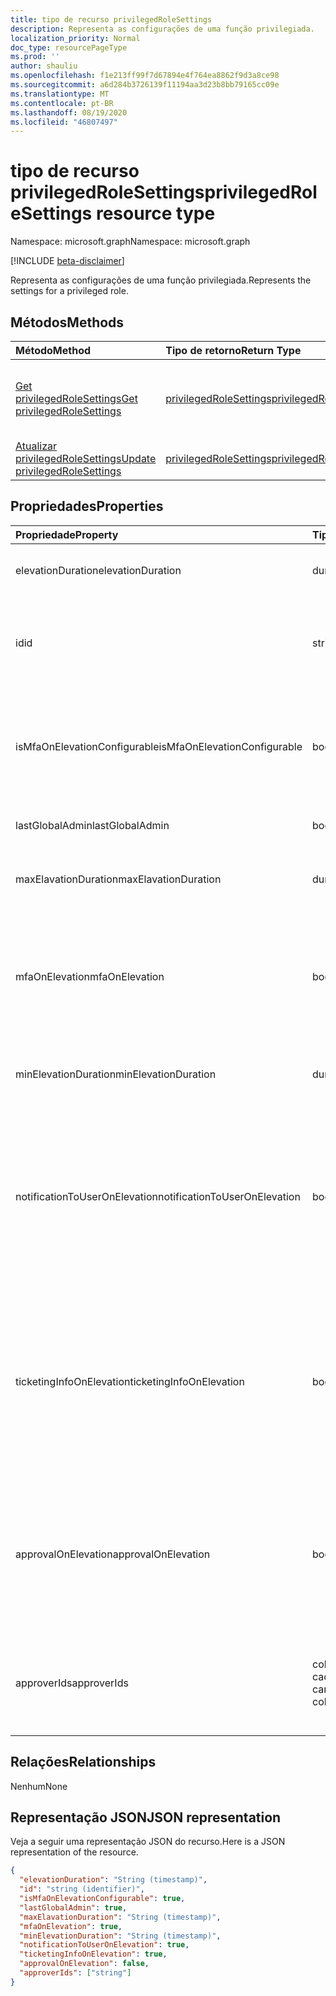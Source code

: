 ```yaml
---
title: tipo de recurso privilegedRoleSettings
description: Representa as configurações de uma função privilegiada.
localization_priority: Normal
doc_type: resourcePageType
ms.prod: ''
author: shauliu
ms.openlocfilehash: f1e213ff99f7d67894e4f764ea8862f9d3a8ce98
ms.sourcegitcommit: a6d284b3726139f11194aa3d23b8bb79165cc09e
ms.translationtype: MT
ms.contentlocale: pt-BR
ms.lasthandoff: 08/19/2020
ms.locfileid: "46807497"
---
```

# <a name="privilegedrolesettings-resource-type"></a><span data-ttu-id="07aca-103">tipo de recurso privilegedRoleSettings</span><span class="sxs-lookup"><span data-stu-id="07aca-103">privilegedRoleSettings resource type</span></span>

<span data-ttu-id="07aca-104">Namespace: microsoft.graph</span><span class="sxs-lookup"><span data-stu-id="07aca-104">Namespace: microsoft.graph</span></span>

[!INCLUDE [beta-disclaimer](../../includes/beta-disclaimer.md)]

<span data-ttu-id="07aca-105">Representa as configurações de uma função privilegiada.</span><span class="sxs-lookup"><span data-stu-id="07aca-105">Represents the settings for a privileged role.</span></span>


## <a name="methods"></a><span data-ttu-id="07aca-106">Métodos</span><span class="sxs-lookup"><span data-stu-id="07aca-106">Methods</span></span>

| <span data-ttu-id="07aca-107">Método</span><span class="sxs-lookup"><span data-stu-id="07aca-107">Method</span></span>           | <span data-ttu-id="07aca-108">Tipo de retorno</span><span class="sxs-lookup"><span data-stu-id="07aca-108">Return Type</span></span>    |<span data-ttu-id="07aca-109">Descrição</span><span class="sxs-lookup"><span data-stu-id="07aca-109">Description</span></span>|
|:---------------|:--------|:----------|
|[<span data-ttu-id="07aca-110">Get privilegedRoleSettings</span><span class="sxs-lookup"><span data-stu-id="07aca-110">Get privilegedRoleSettings</span></span>](../api/privilegedrolesettings-get.md) | [<span data-ttu-id="07aca-111">privilegedRoleSettings</span><span class="sxs-lookup"><span data-stu-id="07aca-111">privilegedRoleSettings</span></span>](privilegedrolesettings.md) |<span data-ttu-id="07aca-112">Leia as propriedades e os relacionamentos do objeto privilegedRoleSettings.</span><span class="sxs-lookup"><span data-stu-id="07aca-112">Read properties and relationships of privilegedRoleSettings object.</span></span>|
|[<span data-ttu-id="07aca-113">Atualizar privilegedRoleSettings</span><span class="sxs-lookup"><span data-stu-id="07aca-113">Update privilegedRoleSettings</span></span>](../api/privilegedrolesettings-update.md) | [<span data-ttu-id="07aca-114">privilegedRoleSettings</span><span class="sxs-lookup"><span data-stu-id="07aca-114">privilegedRoleSettings</span></span>](privilegedrolesettings.md) |<span data-ttu-id="07aca-115">Atualize o objeto privilegedRoleSettings.</span><span class="sxs-lookup"><span data-stu-id="07aca-115">Update privilegedRoleSettings object.</span></span>|
## <a name="properties"></a><span data-ttu-id="07aca-116">Propriedades</span><span class="sxs-lookup"><span data-stu-id="07aca-116">Properties</span></span>
| <span data-ttu-id="07aca-117">Propriedade</span><span class="sxs-lookup"><span data-stu-id="07aca-117">Property</span></span>     | <span data-ttu-id="07aca-118">Tipo</span><span class="sxs-lookup"><span data-stu-id="07aca-118">Type</span></span>   |<span data-ttu-id="07aca-119">Descrição</span><span class="sxs-lookup"><span data-stu-id="07aca-119">Description</span></span>|
|:---------------|:--------|:----------|
|<span data-ttu-id="07aca-120">elevationDuration</span><span class="sxs-lookup"><span data-stu-id="07aca-120">elevationDuration</span></span>|<span data-ttu-id="07aca-121">duration</span><span class="sxs-lookup"><span data-stu-id="07aca-121">duration</span></span>|<span data-ttu-id="07aca-122">A duração quando a função é ativada.</span><span class="sxs-lookup"><span data-stu-id="07aca-122">The duration when the role is activated.</span></span>|
|<span data-ttu-id="07aca-123">id</span><span class="sxs-lookup"><span data-stu-id="07aca-123">id</span></span>|<span data-ttu-id="07aca-124">string</span><span class="sxs-lookup"><span data-stu-id="07aca-124">string</span></span>| <span data-ttu-id="07aca-125">O identificador exclusivo das configurações de função.</span><span class="sxs-lookup"><span data-stu-id="07aca-125">The unique identifier for the role settings.</span></span> <span data-ttu-id="07aca-126">Somente leitura.</span><span class="sxs-lookup"><span data-stu-id="07aca-126">Read-only.</span></span>|
|<span data-ttu-id="07aca-127">isMfaOnElevationConfigurable</span><span class="sxs-lookup"><span data-stu-id="07aca-127">isMfaOnElevationConfigurable</span></span>|<span data-ttu-id="07aca-128">booliano</span><span class="sxs-lookup"><span data-stu-id="07aca-128">boolean</span></span>|<span data-ttu-id="07aca-129">**true** se mfaOnElevation é configurável.</span><span class="sxs-lookup"><span data-stu-id="07aca-129">**true** if mfaOnElevation is configurable.</span></span> <span data-ttu-id="07aca-130">**false** se mfaOnElevation não é configurável.</span><span class="sxs-lookup"><span data-stu-id="07aca-130">**false** if mfaOnElevation is not configurable.</span></span>|
|<span data-ttu-id="07aca-131">lastGlobalAdmin</span><span class="sxs-lookup"><span data-stu-id="07aca-131">lastGlobalAdmin</span></span>|<span data-ttu-id="07aca-132">booliano</span><span class="sxs-lookup"><span data-stu-id="07aca-132">boolean</span></span>|<span data-ttu-id="07aca-133">Somente para uso interno.</span><span class="sxs-lookup"><span data-stu-id="07aca-133">Internal used only.</span></span>|
|<span data-ttu-id="07aca-134">maxElavationDuration</span><span class="sxs-lookup"><span data-stu-id="07aca-134">maxElavationDuration</span></span>|<span data-ttu-id="07aca-135">duration</span><span class="sxs-lookup"><span data-stu-id="07aca-135">duration</span></span>|<span data-ttu-id="07aca-136">Duração máxima da função ativada.</span><span class="sxs-lookup"><span data-stu-id="07aca-136">Maximal duration for the activated role.</span></span>|
|<span data-ttu-id="07aca-137">mfaOnElevation</span><span class="sxs-lookup"><span data-stu-id="07aca-137">mfaOnElevation</span></span>|<span data-ttu-id="07aca-138">booliano</span><span class="sxs-lookup"><span data-stu-id="07aca-138">boolean</span></span>|<span data-ttu-id="07aca-139">**true** se a MFA é necessária para ativar a função.</span><span class="sxs-lookup"><span data-stu-id="07aca-139">**true** if MFA is required to activate the role.</span></span> <span data-ttu-id="07aca-140">**false** se a MFA não é necessária para ativar a função.</span><span class="sxs-lookup"><span data-stu-id="07aca-140">**false** if MFA is not required to activate the role.</span></span>|
|<span data-ttu-id="07aca-141">minElevationDuration</span><span class="sxs-lookup"><span data-stu-id="07aca-141">minElevationDuration</span></span>|<span data-ttu-id="07aca-142">duration</span><span class="sxs-lookup"><span data-stu-id="07aca-142">duration</span></span>|<span data-ttu-id="07aca-143">Duração mínima para a função ativada.</span><span class="sxs-lookup"><span data-stu-id="07aca-143">Minimal duration for the activated role.</span></span>|
|<span data-ttu-id="07aca-144">notificationToUserOnElevation</span><span class="sxs-lookup"><span data-stu-id="07aca-144">notificationToUserOnElevation</span></span>|<span data-ttu-id="07aca-145">booliano</span><span class="sxs-lookup"><span data-stu-id="07aca-145">boolean</span></span>|<span data-ttu-id="07aca-146">**true** se enviar notificação para o usuário final quando a função é ativada.</span><span class="sxs-lookup"><span data-stu-id="07aca-146">**true** if send notification to the end user when the role is activated.</span></span> <span data-ttu-id="07aca-147">**false** se não enviar notificações quando a função for ativada.</span><span class="sxs-lookup"><span data-stu-id="07aca-147">**false** if do not send notification when the role is activated.</span></span>|
|<span data-ttu-id="07aca-148">ticketingInfoOnElevation</span><span class="sxs-lookup"><span data-stu-id="07aca-148">ticketingInfoOnElevation</span></span>|<span data-ttu-id="07aca-149">booliano</span><span class="sxs-lookup"><span data-stu-id="07aca-149">boolean</span></span>|<span data-ttu-id="07aca-150">**true** se as informações de tíquete são necessárias ao ativar a função.</span><span class="sxs-lookup"><span data-stu-id="07aca-150">**true** if the ticketing information is required when activate the role.</span></span> <span data-ttu-id="07aca-151">**false** se as informações de tíquete não são necessárias ao ativar a função.</span><span class="sxs-lookup"><span data-stu-id="07aca-151">**false** if the ticketing information is not required when activate the role.</span></span>|
|<span data-ttu-id="07aca-152">approvalOnElevation</span><span class="sxs-lookup"><span data-stu-id="07aca-152">approvalOnElevation</span></span>|<span data-ttu-id="07aca-153">booliano</span><span class="sxs-lookup"><span data-stu-id="07aca-153">boolean</span></span>|<span data-ttu-id="07aca-154">**true** se a aprovação é necessária ao ativar a função.</span><span class="sxs-lookup"><span data-stu-id="07aca-154">**true** if the approval is required when activate the role.</span></span> <span data-ttu-id="07aca-155">**false** se a aprovação não é necessária ao ativar a função.</span><span class="sxs-lookup"><span data-stu-id="07aca-155">**false** if the approval is not required when activate the role.</span></span>|
|<span data-ttu-id="07aca-156">approverIds</span><span class="sxs-lookup"><span data-stu-id="07aca-156">approverIds</span></span>| <span data-ttu-id="07aca-157">coleção de cadeias de caracteres</span><span class="sxs-lookup"><span data-stu-id="07aca-157">string collection</span></span> |<span data-ttu-id="07aca-158">Lista de IDs de aprovação, se a aprovação for necessária para ativação.</span><span class="sxs-lookup"><span data-stu-id="07aca-158">List of Approval ids, if approval is required for activation.</span></span>|

## <a name="relationships"></a><span data-ttu-id="07aca-159">Relações</span><span class="sxs-lookup"><span data-stu-id="07aca-159">Relationships</span></span>
<span data-ttu-id="07aca-160">Nenhum</span><span class="sxs-lookup"><span data-stu-id="07aca-160">None</span></span>


## <a name="json-representation"></a><span data-ttu-id="07aca-161">Representação JSON</span><span class="sxs-lookup"><span data-stu-id="07aca-161">JSON representation</span></span>

<span data-ttu-id="07aca-162">Veja a seguir uma representação JSON do recurso.</span><span class="sxs-lookup"><span data-stu-id="07aca-162">Here is a JSON representation of the resource.</span></span>

<!-- {
  "blockType": "resource",
  "optionalProperties": [

  ],
  "@odata.type": "microsoft.graph.privilegedRoleSettings"
}-->

```json
{
  "elevationDuration": "String (timestamp)",
  "id": "string (identifier)",
  "isMfaOnElevationConfigurable": true,
  "lastGlobalAdmin": true,
  "maxElavationDuration": "String (timestamp)",
  "mfaOnElevation": true,
  "minElevationDuration": "String (timestamp)",
  "notificationToUserOnElevation": true,
  "ticketingInfoOnElevation": true,
  "approvalOnElevation": false,
  "approverIds": ["string"]
}

```

<!-- uuid: 8fcb5dbc-d5aa-4681-8e31-b001d5168d79
2015-10-25 14:57:30 UTC -->
<!--
{
  "type": "#page.annotation",
  "description": "privilegedRoleSettings resource",
  "keywords": "",
  "section": "documentation",
  "tocPath": "",
  "suppressions": []
}
-->
